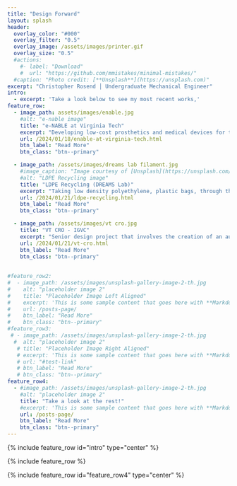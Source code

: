 ```yaml
---
title: "Design Forward"
layout: splash
header:
  overlay_color: "#000"
  overlay_filter: "0.5"
  overlay_image: /assets/images/printer.gif
  overlay_size: "0.5"
  #actions:
    #- label: "Download"
    #  url: "https://github.com/mmistakes/minimal-mistakes/"
  #caption: "Photo credit: [**Unsplash**](https://unsplash.com)"
excerpt: "Christopher Rosend │ Undergraduate Mechanical Engineer"
intro: 
  - excerpt: 'Take a look below to see my most recent works,'
feature_row:
  - image_path: assets/images/enable.jpg
    #alt: "e-nable image"
    title: "e-NABLE at Virginia Tech"
    excerpt: "Developing low-cost prosthetics and medical devices for the local community using 3D printing. "
    url: /2024/01/18/enable-at-virginia-tech.html
    btn_label: "Read More"
    btn_class: "btn--primary"

  - image_path: /assets/images/dreams lab filament.jpg
    #image_caption: "Image courtesy of [Unsplash](https://unsplash.com/)"
    #alt: "LDPE Recycling image"
    title: "LDPE Recycling (DREAMS Lab)"
    excerpt: "Taking low density polyethylene, plastic bags, through the process of filament fabrication while performing strength tests and finding potential applications."
    url: /2024/01/21/ldpe-recycling.html
    btn_label: "Read More"
    btn_class: "btn--primary"

  - image_path: /assets/images/vt cro.jpg
    title: "VT CRO - IGVC"
    excerpt: "Senior design project that involves the creation of an autonomous line following robot. "
    url: /2024/01/21/vt-cro.html
    btn_label: "Read More"
    btn_class: "btn--primary"
    
    
#feature_row2:
#  - image_path: /assets/images/unsplash-gallery-image-2-th.jpg
#    alt: "placeholder image 2"
#    title: "Placeholder Image Left Aligned"
#    excerpt: 'This is some sample content that goes here with **Markdown** formatting. Left aligned with `type="left"`'
#    url: /posts-page/
#    btn_label: "Read More"
#    btn_class: "btn--primary"
#feature_row3:
 # - image_path: /assets/images/unsplash-gallery-image-2-th.jpg
  #  alt: "placeholder image 2"
   # title: "Placeholder Image Right Aligned"
   # excerpt: 'This is some sample content that goes here with **Markdown** formatting. Right aligned with `type="right"`'
   # url: "#test-link"
   # btn_label: "Read More"
   # btn_class: "btn--primary"
feature_row4:
  - #image_path: /assets/images/unsplash-gallery-image-2-th.jpg
    #alt: "placeholder image 2"
    title: "Take a look at the rest!"
    #excerpt: 'This is some sample content that goes here with **Markdown** formatting. Centered with `type="center"`'
    url: /posts-page/
    btn_label: "Read More"
    btn_class: "btn--primary"
---
```


{% include feature_row id="intro" type="center" %}

{% include feature_row %}

{% include feature_row id="feature_row4" type="center" %}





